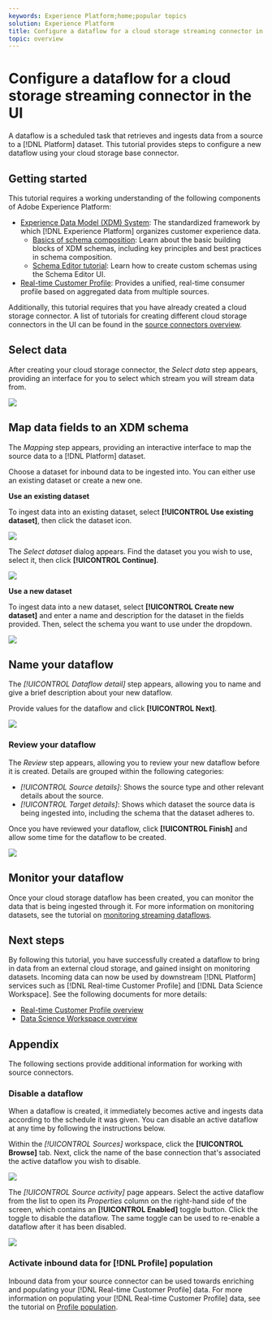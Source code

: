 ```yaml
---
keywords: Experience Platform;home;popular topics
solution: Experience Platform
title: Configure a dataflow for a cloud storage streaming connector in the UI
topic: overview
---
```


# Configure a dataflow for a cloud storage streaming connector in the UI

A dataflow is a scheduled task that retrieves and ingests data from a source to a [!DNL Platform] dataset. This tutorial provides steps to configure a new dataflow using your cloud storage base connector.

## Getting started

This tutorial requires a working understanding of the following components of Adobe Experience Platform:

-   [Experience Data Model (XDM) System](../../../../../xdm/home.md): The standardized framework by which [!DNL Experience Platform] organizes customer experience data.
    -   [Basics of schema composition](../../../../../xdm/schema/composition.md): Learn about the basic building blocks of XDM schemas, including key principles and best practices in schema composition.
    -   [Schema Editor tutorial](../../../../../xdm/tutorials/create-schema-ui.md): Learn how to create custom schemas using the Schema Editor UI.
-   [Real-time Customer Profile](../../../../../profile/home.md): Provides a unified, real-time consumer profile based on aggregated data from multiple sources.

Additionally, this tutorial requires that you have already created a cloud storage connector. A list of tutorials for creating different cloud storage connectors in the UI can be found in the [source connectors overview](../../../../home.md).

## Select data

After creating your cloud storage connector, the *Select data* step appears, providing an interface for you to select which stream you will stream data from.

![](../../../../images/tutorials/dataflow/cloud-storage/streaming/select-data.png)

## Map data fields to an XDM schema

The *Mapping* step appears, providing an interactive interface to map the source data to a [!DNL Platform] dataset. 

Choose a dataset for inbound data to be ingested into. You can either use an existing dataset or create a new one.

**Use an existing dataset**

To ingest data into an existing dataset, select **[!UICONTROL Use existing dataset]**, then click the dataset icon.

![](../../../../images/tutorials/dataflow/cloud-storage/streaming/use-existing-data.png)

The _Select dataset_ dialog appears. Find the dataset you you wish to use, select it, then click **[!UICONTROL Continue]**.

![](../../../../images/tutorials/dataflow/cloud-storage/streaming/select-existing-data.png)

**Use a new dataset**

To ingest data into a new dataset, select **[!UICONTROL Create new dataset]** and enter a name and description for the dataset in the fields provided. Then, select the schema you want to use under the dropdown.

![](../../../../images/tutorials/dataflow/cloud-storage/streaming/use-new-dataset.png)

## Name your dataflow

The *[!UICONTROL Dataflow detail]* step appears, allowing you to name and give a brief description about your new dataflow.

Provide values for the dataflow and click **[!UICONTROL Next]**.

![](../../../../images/tutorials/dataflow/cloud-storage/streaming/name-your-dataflow.png)

### Review your dataflow

The *Review* step appears, allowing you to review your new dataflow before it is created. Details are grouped within the following categories:

- *[!UICONTROL Source details]*: Shows the source type and other relevant details about the source.
- *[!UICONTROL Target details]*: Shows which dataset the source data is being ingested into, including the schema that the dataset adheres to.

Once you have reviewed your dataflow, click **[!UICONTROL Finish]** and allow some time for the dataflow to be created.

![](../../../../images/tutorials/dataflow/cloud-storage/streaming/review.png)

## Monitor your dataflow

Once your cloud storage dataflow has been created, you can monitor the data that is being ingested through it. For more information on monitoring datasets, see the tutorial on [monitoring streaming dataflows](../../../../../ingestion/quality/monitor-data-flows.md).

## Next steps

By following this tutorial, you have successfully created a dataflow to bring in data from an external cloud storage, and gained insight on monitoring datasets. Incoming data can now be used by downstream [!DNL Platform] services such as [!DNL Real-time Customer Profile] and [!DNL Data Science Workspace]. See the following documents for more details:

-   [Real-time Customer Profile overview](../../../../../profile/home.md)
-   [Data Science Workspace overview](../../../../../data-science-workspace/home.md)

## Appendix

The following sections provide additional information for working with source connectors.

### Disable a dataflow

When a dataflow is created, it immediately becomes active and ingests data according to the schedule it was given. You can disable an active dataflow at any time by following the instructions below.

Within the *[!UICONTROL Sources]* workspace, click the **[!UICONTROL Browse]** tab. Next, click the name of the base connection that's associated the active dataflow you wish to disable.

![](../../../../images/tutorials/dataflow/cloud-storage/streaming/browse.png)

The *[!UICONTROL Source activity]* page appears. Select the active dataflow from the list to open its *Properties* column on the right-hand side of the screen, which contains an **[!UICONTROL Enabled]** toggle button. Click the toggle to disable the dataflow. The same toggle can be used to re-enable a dataflow after it has been disabled.

![](../../../../images/tutorials/dataflow/cloud-storage/streaming/disable-source.png)

### Activate inbound data for [!DNL Profile] population

Inbound data from your source connector can be used towards enriching and populating your [!DNL Real-time Customer Profile] data. For more information on populating your [!DNL Real-time Customer Profile] data, see the tutorial on [Profile population](../../profile.md).
